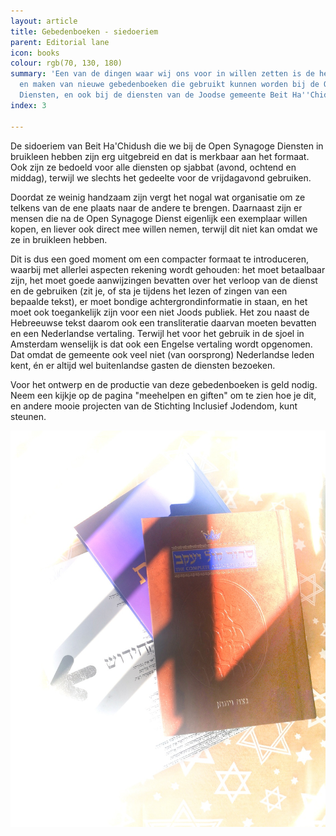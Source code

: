 ```yaml
---
layout: article
title: Gebedenboeken - siedoeriem
parent: Editorial lane
icon: books
colour: rgb(70, 130, 180)
summary: 'Een van de dingen waar wij ons voor in willen zetten is de het ontwerpen
  en maken van nieuwe gebedenboeken die gebruikt kunnen worden bij de Open Synagoge
  Diensten, en ook bij de diensten van de Joodse gemeente Beit Ha''Chidush in Amsterdam. '
index: 3

---
```

De sidoeriem van Beit Ha'Chidush die we bij de Open Synagoge Diensten in bruikleen hebben zijn erg uitgebreid en dat is merkbaar aan het formaat. Ook zijn ze bedoeld voor alle diensten op sjabbat (avond, ochtend en middag), terwijl we slechts het gedeelte voor de vrijdagavond gebruiken. 

Doordat ze weinig handzaam zijn vergt het nogal wat organisatie om ze telkens van de ene plaats naar de andere te brengen. Daarnaast zijn er mensen die na de Open Synagoge Dienst eigenlijk een exemplaar willen kopen, en liever ook direct mee willen nemen, terwijl dit niet kan omdat we ze in bruikleen hebben. 

Dit is dus een goed moment om een compacter formaat te introduceren, waarbij met allerlei aspecten rekening wordt gehouden: het moet betaalbaar zijn, het moet goede aanwijzingen bevatten over het verloop van de dienst en de gebruiken (zit je, of sta je tijdens het lezen of zingen van een bepaalde tekst), er moet bondige achtergrondinformatie in staan, en het moet ook toegankelijk zijn voor een niet Joods publiek. Het zou naast de Hebreeuwse tekst daarom ook een transliteratie daarvan moeten bevatten en een Nederlandse vertaling. Terwijl het voor het gebruik in de sjoel in Amsterdam wenselijk is dat ook een Engelse vertaling wordt opgenomen. Dat omdat de gemeente ook veel niet (van oorsprong) Nederlandse leden kent, én er altijd wel buitenlandse gasten de diensten bezoeken. 

Voor het ontwerp en de productie van deze gebedenboeken is geld nodig. Neem een kijkje op de pagina "meehelpen en giften" om te zien hoe je dit, en andere mooie projecten van de Stichting Inclusief Jodendom, kunt steunen. 

![](/media/sidoeriem.jpg)